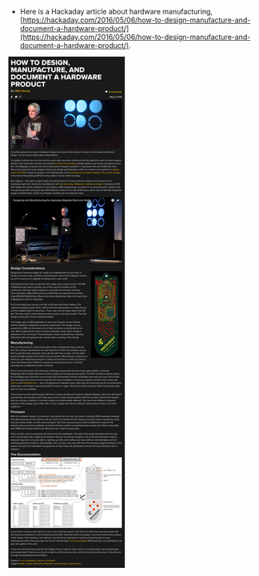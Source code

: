* Here is a Hackaday article about hardware manufacturing, [https://hackaday.com/2016/05/06/how-to-design-manufacture-and-document-a-hardware-product/](https://hackaday.com/2016/05/06/how-to-design-manufacture-and-document-a-hardware-product/).

![./20161127-0412-cet-how-to-manufacture-hardware-project-1.png](./20161127-0412-cet-how-to-manufacture-hardware-project-1.png)